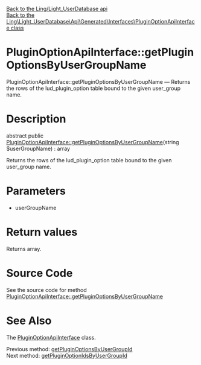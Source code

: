 [Back to the Ling/Light_UserDatabase api](https://github.com/lingtalfi/Light_UserDatabase/blob/master/doc/api/Ling/Light_UserDatabase.md)<br>
[Back to the Ling\Light_UserDatabase\Api\Generated\Interfaces\PluginOptionApiInterface class](https://github.com/lingtalfi/Light_UserDatabase/blob/master/doc/api/Ling/Light_UserDatabase/Api/Generated/Interfaces/PluginOptionApiInterface.md)


PluginOptionApiInterface::getPluginOptionsByUserGroupName
================



PluginOptionApiInterface::getPluginOptionsByUserGroupName — Returns the rows of the lud_plugin_option table bound to the given user_group name.




Description
================


abstract public [PluginOptionApiInterface::getPluginOptionsByUserGroupName](https://github.com/lingtalfi/Light_UserDatabase/blob/master/doc/api/Ling/Light_UserDatabase/Api/Generated/Interfaces/PluginOptionApiInterface/getPluginOptionsByUserGroupName.md)(string $userGroupName) : array




Returns the rows of the lud_plugin_option table bound to the given user_group name.




Parameters
================


- userGroupName

    


Return values
================

Returns array.








Source Code
===========
See the source code for method [PluginOptionApiInterface::getPluginOptionsByUserGroupName](https://github.com/lingtalfi/Light_UserDatabase/blob/master/Api/Generated/Interfaces/PluginOptionApiInterface.php#L167-L167)


See Also
================

The [PluginOptionApiInterface](https://github.com/lingtalfi/Light_UserDatabase/blob/master/doc/api/Ling/Light_UserDatabase/Api/Generated/Interfaces/PluginOptionApiInterface.md) class.

Previous method: [getPluginOptionsByUserGroupId](https://github.com/lingtalfi/Light_UserDatabase/blob/master/doc/api/Ling/Light_UserDatabase/Api/Generated/Interfaces/PluginOptionApiInterface/getPluginOptionsByUserGroupId.md)<br>Next method: [getPluginOptionIdsByUserGroupId](https://github.com/lingtalfi/Light_UserDatabase/blob/master/doc/api/Ling/Light_UserDatabase/Api/Generated/Interfaces/PluginOptionApiInterface/getPluginOptionIdsByUserGroupId.md)<br>

